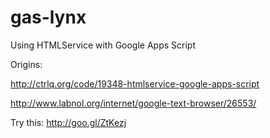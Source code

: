 gas-lynx
========

Using HTMLService with Google Apps Script

Origins:

http://ctrlq.org/code/19348-htmlservice-google-apps-script

http://www.labnol.org/internet/google-text-browser/26553/

Try this: http://goo.gl/ZtKezj
